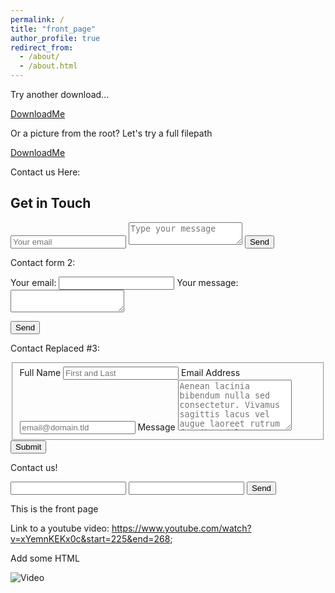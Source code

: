 ```yaml
---
permalink: /
title: "front_page"
author_profile: true
redirect_from: 
  - /about/
  - /about.html
---
```


Try another download...

<a href="/front_page.md">DownloadMe</a>

Or a picture from the root? Let's try a full filepath

<a href="https://purpleavatar.github.io/test-website/208.jpg">DownloadMe</a>

Contact us Here: 
<div id="contact">
        <h2>Get in Touch</h2>
        <div id="contact-form">
                <form action="https://formspree.io/mnqgllnn" method="POST">
                <input type="hidden" name="_subject" value="Contact request from personal website" />
                <input type="email" name="_replyto" placeholder="Your email" required>
                <textarea name="message" placeholder="Type your message" required></textarea>
                <button type="submit">Send</button>
            </form>
        </div>
    </div>

Contact form 2: 
<form
  action="https://formspree.io/mnqgllnn"
  method="POST"
>
  <label>
    Your email:
    <input type="text" name="_replyto">
  </label>
  <label>
    Your message:
    <textarea name="message"></textarea>
  </label>

  <!-- your other form fields go here -->

  <button type="submit">Send</button>
</form>

Contact Replaced #3: 
<form id="fs-frm" name="simple-contact-form" accept-charset="utf-8" action="https://formspree.io/YOUR_EMAIL_HERE" method="post">
  <fieldset id="fs-frm-inputs">
    <label for="full-name">Full Name</label>
    <input type="text" name="name" id="full-name" placeholder="First and Last" required="">
    <label for="email-address">Email Address</label>
    <input type="email" name="_replyto" id="email-address" placeholder="email@domain.tld" required="">
    <label for="message">Message</label>
    <textarea rows="5" name="message" id="message" placeholder="Aenean lacinia bibendum nulla sed consectetur. Vivamus sagittis lacus vel augue laoreet rutrum faucibus dolor auctor. Donec ullamcorper nulla non metus auctor fringilla nullam quis risus." required=""></textarea>
    <input type="hidden" name="_subject" id="email-subject" value="Contact Form Submission">
  </fieldset>
  <input type="submit" value="Submit">
</form>

Contact us! 

<form action="https://formspree.io/mnqgllnn" method="POST">
  <input type="text" name="name">
  <input type="email" name="_replyto">
  <input type="submit" value="Send">
</form>


This is the front page

Link to a youtube video: https://www.youtube.com/watch?v=xYemnKEKx0c&start=225&end=268;

Add some HTML 

![Video](https://www.youtube.com/embed/5X_QiX-E7aI?start=120)
